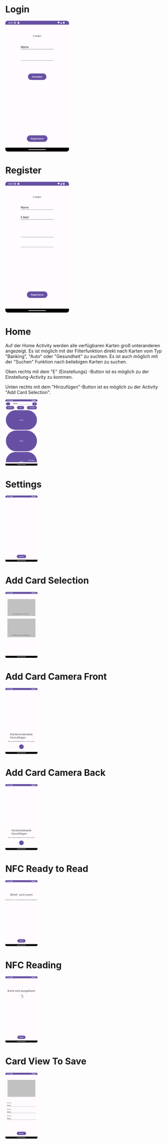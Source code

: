 # Login
<img src="./Screenshots/Anmelden.png" alt="Bildbeschreibung" style="width: 200px; height: auto;">


# Register
<img src="./Screenshots/Registrieren.png" alt="Bildbeschreibung" style="width: 200px; height: auto;">


# Home

Auf der Home Activity werden alle verfügbaren Karten groß unteranderen angezeigt.
Es ist möglich mit der Filterfunktion direkt nach Karten vom Typ "Banking", "Auto" oder "Gesundheit" zu suchten. Es ist auch möglich mit der "Suchen" Funktion nach beliebigen Karten zu suchen.

Oben rechts mit dem "E" (Einstellungs) -Button ist es möglich zu der Einstellung-Activity zu kommen.

Unten rechts mit dem "Hinzufügen"-Button ist es möglich zu der Activity "Add Card Selection".


<img src="./Screenshots/Home.png" alt="Bildbeschreibung" style="width: 20%; height: 20%;">


# Settings
<img src="./Screenshots/Settings.png" alt="Bildbeschreibung" style="width: 20%; height: 20%;">


# Add Card Selection
<img src="./Screenshots/addCardSelection.png" alt="Bildbeschreibung" style="width: 20%; height: 20%;">


# Add Card Camera Front
<img src="./Screenshots/addCardCamera.png" alt="Bildbeschreibung" style="width: 20%; height: 20%;">


# Add Card Camera Back
<img src="./Screenshots/addCardCameraBack.png" alt="Bildbeschreibung" style="width: 20%; height: 20%;">


# NFC Ready to Read
<img src="./Screenshots/nfcReadyToRead.png" alt="Bildbeschreibung" style="width: 20%; height: 20%;">


# NFC Reading
<img src="./Screenshots/nfcReading.png" alt="Bildbeschreibung" style="width: 20%; height: 20%;">


# Card View To Save
<img src="./Screenshots/cardViewToSave.png" alt="Bildbeschreibung" style="width: 20%; height: 20%;">

